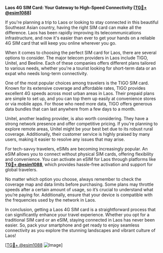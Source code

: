 **Laos 4G SIM Card: Your Gateway to High-Speed Connectivity [[TG💪+ @esim1088](https://t.me/s/esim1088)]**

If you're planning a trip to Laos or looking to stay connected in this beautiful Southeast Asian country, having the right SIM card can make all the difference. Laos has been rapidly improving its telecommunications infrastructure, and now it's easier than ever to get your hands on a reliable 4G SIM card that will keep you online wherever you go.

When it comes to choosing the perfect SIM card for Laos, there are several options to consider. The major telecom providers in Laos include TIGO, Unitel, and Beeline. Each of these companies offers different plans tailored to various needs, whether you're a tourist looking for short-term data or an expat who needs long-term connectivity. 

One of the most popular choices among travelers is the TIGO SIM card. Known for its extensive coverage and affordable rates, TIGO provides excellent 4G speeds across most urban areas in Laos. Their prepaid plans are simple to set up, and you can top them up easily at convenience stores or via mobile apps. For those who need more data, TIGO offers generous data bundles that can last anywhere from a few days to a month.

Unitel, another leading provider, is also worth considering. They have a strong network presence and offer competitive pricing. If you're planning to explore remote areas, Unitel might be your best bet due to its robust rural coverage. Additionally, their customer service is highly praised by many users, making it easier to resolve any issues that may arise.

For tech-savvy travelers, eSIMs are becoming increasingly popular. An eSIM allows you to connect without physical SIM cards, offering flexibility and convenience. You can activate an eSIM for Laos through platforms like **[TG💪+ @esim1088](https://t.me/s/esim1088)**, which provides hassle-free activation and support for global travelers.

No matter which option you choose, always remember to check the coverage map and data limits before purchasing. Some plans may throttle speeds after a certain amount of usage, so it’s crucial to understand what you’re paying for. Additionally, ensure that your device is compatible with the frequencies used by the network in Laos.

In conclusion, getting a Laos 4G SIM card is a straightforward process that can significantly enhance your travel experience. Whether you opt for a traditional SIM card or an eSIM, staying connected in Laos has never been easier. So, pack your smartphone and get ready to enjoy seamless connectivity as you explore the stunning landscapes and vibrant culture of Laos!

[[TG💪+ @esim1088](https://t.me/s/esim1088) ![Image](https://i.postimg.cc/Y0z9fWf4/image.png)]